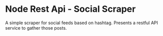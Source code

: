 # Node Rest Api - Social Scraper

A simple scraper for social feeds based on hashtag.  Presents a restful API service to gather those posts.
